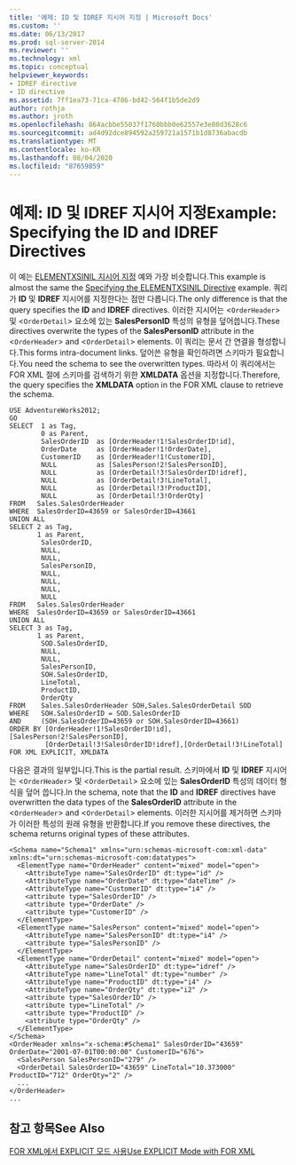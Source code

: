 ```yaml
---
title: '예제: ID 및 IDREF 지시어 지정 | Microsoft Docs'
ms.custom: ''
ms.date: 06/13/2017
ms.prod: sql-server-2014
ms.reviewer: ''
ms.technology: xml
ms.topic: conceptual
helpviewer_keywords:
- IDREF directive
- ID directive
ms.assetid: 7ff1ea73-71ca-4786-bd42-564f1b5de2d9
author: rothja
ms.author: jroth
ms.openlocfilehash: 864acbbe55037f1760bbb0e62557e3e80d3628c6
ms.sourcegitcommit: ad4d92dce894592a259721a1571b1d8736abacdb
ms.translationtype: MT
ms.contentlocale: ko-KR
ms.lasthandoff: 08/04/2020
ms.locfileid: "87659859"
---
```

# <a name="example-specifying-the-id-and-idref-directives"></a><span data-ttu-id="78cf3-102">예제: ID 및 IDREF 지시어 지정</span><span class="sxs-lookup"><span data-stu-id="78cf3-102">Example: Specifying the ID and IDREF Directives</span></span>
  <span data-ttu-id="78cf3-103">이 예는 [ELEMENTXSINIL 지시어 지정](example-specifying-the-elementxsinil-directive.md) 예와 가장 비슷합니다.</span><span class="sxs-lookup"><span data-stu-id="78cf3-103">This example is almost the same the [Specifying the ELEMENTXSINIL Directive](example-specifying-the-elementxsinil-directive.md) example.</span></span> <span data-ttu-id="78cf3-104">쿼리가 **ID** 및 **IDREF** 지시어를 지정한다는 점만 다릅니다.</span><span class="sxs-lookup"><span data-stu-id="78cf3-104">The only difference is that the query specifies the **ID** and **IDREF** directives.</span></span> <span data-ttu-id="78cf3-105">이러한 지시어는 <`OrderHeader`> 및 <`OrderDetail`> 요소에 있는 **SalesPersonID** 특성의 유형을 덮어씁니다.</span><span class="sxs-lookup"><span data-stu-id="78cf3-105">These directives overwrite the types of the **SalesPersonID** attribute in the <`OrderHeader`> and <`OrderDetail`> elements.</span></span> <span data-ttu-id="78cf3-106">이 쿼리는 문서 간 연결을 형성합니다.</span><span class="sxs-lookup"><span data-stu-id="78cf3-106">This forms intra-document links.</span></span> <span data-ttu-id="78cf3-107">덮어쓴 유형을 확인하려면 스키마가 필요합니다.</span><span class="sxs-lookup"><span data-stu-id="78cf3-107">You need the schema to see the overwritten types.</span></span> <span data-ttu-id="78cf3-108">따라서 이 쿼리에서는 FOR XML 절에 스키마를 검색하기 위한 **XMLDATA** 옵션을 지정합니다.</span><span class="sxs-lookup"><span data-stu-id="78cf3-108">Therefore, the query specifies the **XMLDATA** option in the FOR XML clause to retrieve the schema.</span></span>  
  
```  
USE AdventureWorks2012;  
GO  
SELECT  1 as Tag,  
        0 as Parent,  
        SalesOrderID  as [OrderHeader!1!SalesOrderID!id],  
        OrderDate     as [OrderHeader!1!OrderDate],  
        CustomerID    as [OrderHeader!1!CustomerID],  
        NULL          as [SalesPerson!2!SalesPersonID],  
        NULL          as [OrderDetail!3!SalesOrderID!idref],  
        NULL          as [OrderDetail!3!LineTotal],  
        NULL          as [OrderDetail!3!ProductID],  
        NULL          as [OrderDetail!3!OrderQty]  
FROM   Sales.SalesOrderHeader  
WHERE  SalesOrderID=43659 or SalesOrderID=43661  
UNION ALL   
SELECT 2 as Tag,  
       1 as Parent,  
        SalesOrderID,   
        NULL,  
        NULL,  
        SalesPersonID,    
        NULL,           
        NULL,           
        NULL,  
        NULL           
FROM   Sales.SalesOrderHeader  
WHERE  SalesOrderID=43659 or SalesOrderID=43661  
UNION ALL  
SELECT 3 as Tag,  
       1 as Parent,  
        SOD.SalesOrderID,  
        NULL,  
        NULL,  
        SalesPersonID,  
        SOH.SalesOrderID,  
        LineTotal,  
        ProductID,  
        OrderQty     
FROM    Sales.SalesOrderHeader SOH,Sales.SalesOrderDetail SOD  
WHERE   SOH.SalesOrderID = SOD.SalesOrderID  
AND     (SOH.SalesOrderID=43659 or SOH.SalesOrderID=43661)  
ORDER BY [OrderHeader!1!SalesOrderID!id], [SalesPerson!2!SalesPersonID],  
         [OrderDetail!3!SalesOrderID!idref],[OrderDetail!3!LineTotal]  
FOR XML EXPLICIT, XMLDATA  
```  
  
 <span data-ttu-id="78cf3-109">다음은 결과의 일부입니다.</span><span class="sxs-lookup"><span data-stu-id="78cf3-109">This is the partial result.</span></span> <span data-ttu-id="78cf3-110">스키마에서 **ID** 및 **IDREF** 지시어는 <`OrderHeader`> 및 <`OrderDetail`> 요소에 있는 **SalesOrderID** 특성의 데이터 형식을 덮어 씁니다.</span><span class="sxs-lookup"><span data-stu-id="78cf3-110">In the schema, note that the **ID** and **IDREF** directives have overwritten the data types of the **SalesOrderID** attribute in the <`OrderHeader`> and <`OrderDetail`> elements.</span></span> <span data-ttu-id="78cf3-111">이러한 지시어를 제거하면 스키마가 이러한 특성의 원래 유형을 반환합니다.</span><span class="sxs-lookup"><span data-stu-id="78cf3-111">If you remove these directives, the schema returns original types of these attributes.</span></span>  
  
```  
<Schema name="Schema1" xmlns="urn:schemas-microsoft-com:xml-data" xmlns:dt="urn:schemas-microsoft-com:datatypes">  
  <ElementType name="OrderHeader" content="mixed" model="open">  
    <AttributeType name="SalesOrderID" dt:type="id" />  
    <AttributeType name="OrderDate" dt:type="dateTime" />  
    <AttributeType name="CustomerID" dt:type="i4" />  
    <attribute type="SalesOrderID" />  
    <attribute type="OrderDate" />  
    <attribute type="CustomerID" />  
  </ElementType>  
  <ElementType name="SalesPerson" content="mixed" model="open">  
    <AttributeType name="SalesPersonID" dt:type="i4" />  
    <attribute type="SalesPersonID" />  
  </ElementType>  
  <ElementType name="OrderDetail" content="mixed" model="open">  
    <AttributeType name="SalesOrderID" dt:type="idref" />  
    <AttributeType name="LineTotal" dt:type="number" />  
    <AttributeType name="ProductID" dt:type="i4" />  
    <AttributeType name="OrderQty" dt:type="i2" />  
    <attribute type="SalesOrderID" />  
    <attribute type="LineTotal" />  
    <attribute type="ProductID" />  
    <attribute type="OrderQty" />  
  </ElementType>  
</Schema>  
<OrderHeader xmlns="x-schema:#Schema1" SalesOrderID="43659" OrderDate="2001-07-01T00:00:00" CustomerID="676">  
  <SalesPerson SalesPersonID="279" />  
  <OrderDetail SalesOrderID="43659" LineTotal="10.373000" ProductID="712" OrderQty="2" />  
  ...  
</OrderHeader>  
...  
```  
  
## <a name="see-also"></a><span data-ttu-id="78cf3-112">참고 항목</span><span class="sxs-lookup"><span data-stu-id="78cf3-112">See Also</span></span>  
 [<span data-ttu-id="78cf3-113">FOR XML에서 EXPLICIT 모드 사용</span><span class="sxs-lookup"><span data-stu-id="78cf3-113">Use EXPLICIT Mode with FOR XML</span></span>](use-explicit-mode-with-for-xml.md)  
  
  
